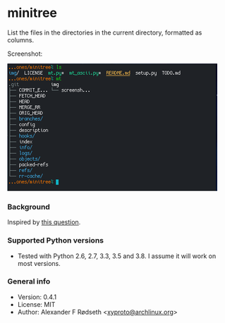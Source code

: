 # minitree

List the files in the directories in the current directory, formatted as columns.

Screenshot:

![screenshot](img/screenshot.png)

### Background

Inspired by [this question](http://unix.stackexchange.com/questions/83072/ls-should-display-contents-of-flat-directory-structure-in-columns).

### Supported Python versions

* Tested with Python 2.6, 2.7, 3.3, 3.5 and 3.8. I assume it will work on most versions.

### General info

* Version: 0.4.1
* License: MIT
* Author: Alexander F Rødseth &lt;xyproto@archlinux.org&gt;


